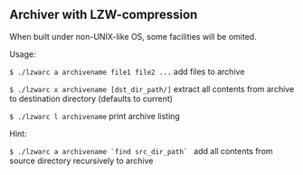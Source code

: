 ## Archiver with LZW-compression

When built under non-UNIX-like OS, some facilities will be omited.

Usage:

`$ ./lzwarc a archivename file1 file2 ...` add files to archive

`$ ./lzwarc x archivename [dst_dir_path/]` extract all contents from archive to destination directory (defaults to current)

`$ ./lzwarc l archivename` print archive listing

Hint:

``$ ./lzwarc a archivename `find src_dir_path` `` add all contents from source directory recursively to archive
